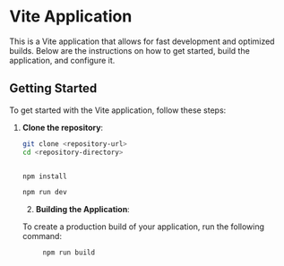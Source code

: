 # Vite Application

This is a Vite application that allows for fast development and optimized builds. Below are the instructions on how to get started, build the application, and configure it.

## Getting Started

To get started with the Vite application, follow these steps:

1. **Clone the repository**:

   ```bash
   git clone <repository-url>
   cd <repository-directory>


   npm install

   npm run dev


   ```

   2. **Building the Application**:

   To create a production build of your application, run the following command:

   ```bash
        npm run build
   ```
